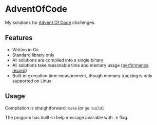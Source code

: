 # AdventOfCode

My solutions for [Advent Of Code](https://adventofcode.com/) challenges.

## Features

- Written in Go
- Standard library only
- All solutions are compiled into a single binary
- All solutions take reasonable time and memory usage ([performance record](records.txt))
- Built-in execution time measurement, though memory tracking is only supported on Linux

## Usage

Compilation is straightforward: `make` (or `go build`)

The program has built-in help message available with `-h` flag.

